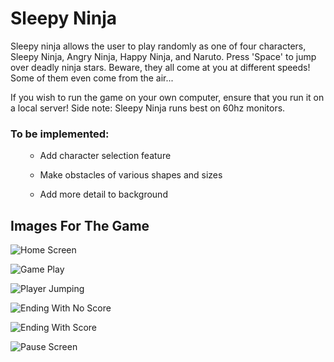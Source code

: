# <h1>Sleepy Ninja</h1>

Sleepy ninja allows the user to play randomly as one of four characters, Sleepy Ninja, Angry Ninja, Happy Ninja, and Naruto.
Press 'Space' to jump over deadly ninja stars. Beware, they all come at you at different speeds! Some of them even come from the air...

If you wish to run the game on your own computer, ensure that you run it on a local server! 
Side note: Sleepy Ninja runs best on 60hz monitors.

<h3> To be implemented: </h3>
<ol>


- Add character selection feature


- Make obstacles of various shapes and sizes


- Add more detail to background  


</ol>

<h2>Images For The Game</h2>

![Home Screen](images/SN_home_screen.png)

![Game Play](images/SN_gameplay_screen.png)

![Player Jumping](images/SN_jump.png)

![Ending With No Score](images/SN_ending_score0.png)

![Ending With Score](images/SN_ending_score.png)

![Pause Screen](images/SN_pause_screen.png)

